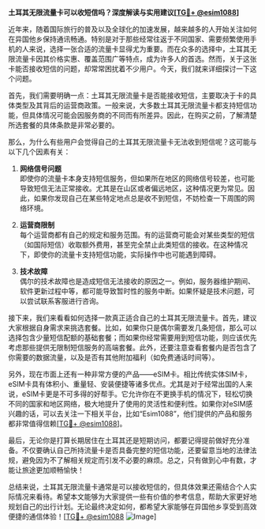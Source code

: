 **土耳其无限流量卡可以收短信吗？深度解读与实用建议[[TG💪+ @esim1088](https://t.me/s/esim1088)]**

近年来，随着国际旅行的普及以及全球化的加速发展，越来越多的人开始关注如何在异国他乡保持通讯畅通。特别是对于那些经常往返于不同国家、需要频繁使用手机的人来说，选择一张合适的流量卡显得尤为重要。而在众多的选择中，土耳其无限流量卡因其价格实惠、覆盖范围广等特点，成为许多人的首选。然而，关于这张卡能否接收短信的问题，却常常困扰着不少用户。今天，我们就来详细探讨一下这个问题。

首先，我们需要明确一点：土耳其无限流量卡是否能接收短信，主要取决于卡的具体类型及其背后的运营商政策。一般来说，大多数土耳其无限流量卡都支持短信功能，但具体情况可能会因服务商的不同而有所差异。因此，在购买之前，了解清楚所选套餐的具体条款是非常必要的。

那么，为什么有些用户会觉得自己的土耳其无限流量卡无法收到短信呢？这可能与以下几个因素有关：

1. **网络信号问题**  
   即使你的流量卡本身支持短信服务，但如果所在地区的网络信号较差，也可能导致短信无法正常接收。尤其是在山区或者偏远地区，这种情况更为常见。因此，如果你发现自己在某些特定地点总是收不到短信，不妨检查一下周围的网络环境。

2. **运营商限制**  
   每个运营商都有自己的规定和服务范围。有的运营商可能会对某些类型的短信（如国际短信）收取额外费用，甚至完全禁止此类短信的接收。在这种情况下，即使你的流量卡支持短信功能，实际操作中也可能遇到障碍。

3. **技术故障**  
   偶尔的技术故障也是造成短信无法接收的原因之一。例如，服务器维护期间、软件更新过程中等，都可能导致暂时性的服务中断。如果怀疑是技术问题，可以尝试联系客服进行咨询。

接下来，我们来看看如何选择一款真正适合自己的土耳其无限流量卡。首先，建议大家根据自身需求来挑选套餐。比如，如果你只是偶尔需要发几条短信，那么可以选择包含少量短信配额的基础套餐；而如果你经常需要用到短信功能，则应该优先考虑那些提供无限制短信服务的高端套餐。此外，还要注意查看套餐内是否包含了你需要的数据流量，以及是否有其他附加福利（如免费通话时间等）。

另外，现在市面上还有一种非常方便的产品——eSIM卡。相比传统实体SIM卡，eSIM卡具有体积小、重量轻、安装便捷等诸多优点。尤其是对于经常出国的人来说，eSIM卡更是不可多得的好帮手。它允许你在不更换手机的情况下，轻松切换不同的国家和地区网络，极大地提升了使用的灵活性和便利性。如果你对eSIM感兴趣的话，可以去关注一下相关平台，比如“Esim1088”，他们提供的产品和服务都非常值得信赖[[TG💪+ @esim1088](https://t.me/s/esim1088)]。

最后，无论你是打算长期居住在土耳其还是短期访问，都要记得提前做好充分准备。不仅要确认自己所持流量卡是否具备完整的短信功能，还要留意当地的法律法规，避免因为不了解相关规定而引发不必要的麻烦。总之，只有做到心中有数，才能让旅途更加顺畅愉快！

总结来说，土耳其无限流量卡通常是可以接收短信的，但具体效果还需结合个人实际情况来看待。希望本文能够为大家提供一些有价值的参考信息，帮助大家更好地规划自己的出行计划。无论最终决定如何，都希望大家能够在异国他乡享受到高效便捷的通信体验！[[TG💪+ @esim1088](https://t.me/s/esim1088) ![Image](https://i.postimg.cc/4NQfJmqS/Snipaste-2025-05-13-00-14-12.png)]